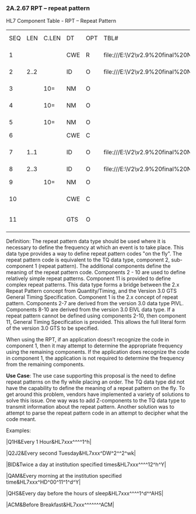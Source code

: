 ### 2A.2.67 RPT – repeat pattern

HL7 Component Table - RPT – Repeat Pattern

|     |     |     |     |     |     |     |     |     |
| --- | --- | --- | --- | --- | --- | --- | --- | --- |
| SEQ | LEN | C.LEN | DT | OPT | TBL# | COMPONENT NAME | COMMENTS | SEC.REF. |
| 1 |  |  | CWE | R | file:///E:\V2\v2.9%20final%20Nov%20from%20Frank\V29_CH02C_Tables.docx#HL70335[0335] | Repeat Pattern Code |  | 2A.2.13 |
| 2 | 2..2 |  | ID | O | file:///E:\V2\v2.9%20final%20Nov%20from%20Frank\V29_CH02C_Tables.docx#HL70527[0527] | Calendar Alignment |  | 2A.2.35 |
| 3 |  | 10= | NM | O |  | Phase Range Begin Value |  | 2A.2.47 |
| 4 |  | 10= | NM | O |  | Phase Range End Value |  | 2A.2.47 |
| 5 |  | 10= | NM | O |  | Period Quantity |  | 2A.2.47 |
| 6 |  |  | CWE | C |  | Period Units |  | 2A.2.36 |
| 7 | 1..1 |  | ID | O | file:///E:\V2\v2.9%20final%20Nov%20from%20Frank\V29_CH02C_Tables.docx#HL70136[0136] | Institution Specified Time |  | 2A.2.35 |
| 8 | 2..3 |  | ID | O | file:///E:\V2\v2.9%20final%20Nov%20from%20Frank\V29_CH02C_Tables.docx#HL70528[0528] | Event |  | 2A.2.35 |
| 9 |  | 10= | NM | O |  | Event Offset Quantity |  | 2A.2.47 |
| 10 |  |  | CWE | C |  | Event Offset Units |  | 2A.2.36 |
| 11 |  |  | GTS | O |  | General Timing Specification |  | 2A.2.32 |

Definition: The repeat pattern data type should be used where it is necessary to define the frequency at which an event is to take place. This data type provides a way to define repeat pattern codes "on the fly". The repeat pattern code is equivalent to the TQ data type, component 2, sub-component 1 (repeat pattern). The additional components define the meaning of the repeat pattern code. Components 2 - 10 are used to define relatively simple repeat patterns. Component 11 is provided to define complex repeat patterns. This data type forms a bridge between the 2.x Repeat Pattern concept from Quantity/Timing, and the Version 3.0 GTS General Timing Specification. Component 1 is the 2.x concept of repeat pattern. Components 2-7 are derived from the version 3.0 data type PIVL. Components 8-10 are derived from the version 3.0 EIVL data type. If a repeat pattern cannot be defined using components 2-10, then component 11, General Timing Specification is provided. This allows the full literal form of the version 3.0 GTS to be specified.

When using the RPT, if an application doesn’t recognize the code in component 1, then it may attempt to determine the appropriate frequency using the remaining components. If the application does recognize the code in component 1, the application is not required to determine the frequency from the remaining components.

**Use Case**: The use case supporting this proposal is the need to define repeat patterns on the fly while placing an order. The TQ data type did not have the capability to define the meaning of a repeat pattern on the fly. To get around this problem, vendors have implemented a variety of solutions to solve this issue. One way was to add Z-components to the TQ data type to transmit information about the repeat pattern. Another solution was to attempt to parse the repeat pattern code in an attempt to decipher what the code meant.

Examples:

|Q1H&Every 1 Hour&HL7xxx^^^^1^h|

|Q2J2&Every second Tuesday&HL7xxx^DW^2^^2^wk|

|BID&Twice a day at institution specified times&HL7xxx^^^^12^h^Y|

|QAM&Every morning at the institution specified time&HL7xxx^HD^00^11^1^d^Y|

|QHS&Every day before the hours of sleep&HL7xxx^^^^1^d^^AHS|

|ACM&Before Breakfast&HL7xxx^^^^^^^ACM|
